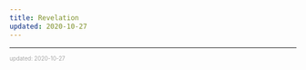 ```yaml
---
title: Revelation
updated: 2020-10-27
---
```


---

<sup><sub><font color="#a6a6a6">updated: 2020-10-27</font></sub></sup>
